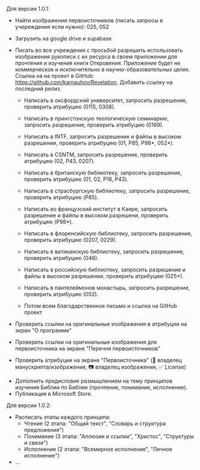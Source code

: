 Для версии 1.0.1:
- Найти изображения первоисточников (писать запросы в учереждения если нужно): 025, 052
- Загрузить на google.drive и supabase

- Писать во все учреждения с просьбой разрешить использовать изображения рукописи с их ресурса в своем приложении для прочтения и изучения книги Откровения. Приложение будет не коммерческое и исключительно в научно-образовательных целях. Ссылка на на проект в GitHub: https://github.com/karnauhov/Revelation. Добавить ссылку на последний релиз.
  * Написать в оксфордский университет, запросить разрешение, проверить атрибуцию (0115, 0308).
  * Написать в прингстонскую теологическую семинарию, запросить разрешение, проверить атрибуцию (0169).
  * Написать в INTF, запросить разрешение и файлы в высоком разрешении, проверить атрибуцию (01, P85, P98*, 052*).
  * Написать в CSNTM, запросить разрешение, проверить атрибуцию (02, P43, 0207).

  * Написать в британскую библиотеку, запросить разрешение, проверить атрибуцию (01, 02, P18, P43).
  * Написать в страсбургскую библиотеку, запросить разрешение, проверить атрибуцию (P85).
  * Написать во французский институт в Каире, запросить разрешение и файлы в высоком разрешени, проверить атрибуцию (P98*).
  * Написать в флоренсийскую библиотеку, запросить разрешение, проверить атрибуцию (0207, 0229).

  * Написать в ватиканскую библиотеку, запросить разрешение, проверить атрибуцию (046).
  * Написать в российскую библиотеку, запросить разрешение и файлы в высоком разрешении, проверить атрибуцию (025*).
  * Написать в пантелеймонов монастырь, запросить разрешение, проверить атрибуцию (052).
  - Потом всем благодарственное письмо и ссылка на GitHub проект

- Проверить ссылки на оригинальные изображения в атрибуции на экран "О программе"
- Проверить ссылки на оригинальные изображения для первоисточника на экране "Перечня первоисточников"
- Проверить атрибуции на экране "Первоисточника" (📜 владелец манускрипта/изображения, 📷 владелец изображения, ✅ License)

* Дополнить предисловие размышлением на тему принципов изучения Библии по Библии (прочтение, понимание, исполнение).
* Публикация в Microsoft Store.

Для версии 1.0.2:
- Расписать этапы каждого принципа:
  - Чтение (2 этапа: "Общий текст", "Словарь и структура предложения")
  - Понимание (3 этапа: "Аллюзии и ссылки", "Христос", "Структуры и связи")
  - Исполнение (2 этапа: "Всемирное исполнение", "Личное исполнение")
- ...
